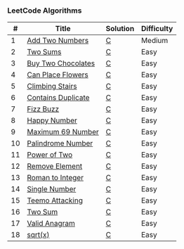 ### LeetCode Algorithms

| # | Title | Solution | Difficulty |
|---| ----- | -------- | ---------- |
|1|[Add Two Numbers](https://leetcode.com/problems/add-two-numbers/) | [C](https://github.com/AbdessamadAe/LeetCode/blob/main/Algorithms/Add%20Two%20Numbers.c)|Medium|
|2|[Two Sums](https://leetcode.com/problems/two-sum) | [C](https://github.com/AbdessamadAe/LeetCode/blob/main/Algorithms/Two%20Sum.c)|Easy|
|3|[Buy Two Chocolates](https://leetcode.com/problems/buy-two-chocolates) | [C](https://github.com/AbdessamadAe/LeetCode/blob/main/Algorithms/Buy%20Two%20Chocolates.c)|Easy|
|4|[Can Place Flowers](https://leetcode.com/problems/can-place-flowers) | [C](https://github.com/AbdessamadAe/LeetCode/blob/main/Algorithms/Can%20Place%20Flowers.c)|Easy|
|5|[Climbing Stairs](https://leetcode.com/problems/climbing-stairs) | [C](https://github.com/AbdessamadAe/LeetCode/blob/main/Algorithms/Climbing%20Stairs.c)|Easy|
|6|[Contains Duplicate](https://leetcode.com/problems/contains-duplicate) | [C](https://github.com/AbdessamadAe/LeetCode/blob/main/Algorithms/Contains%20Duplicate.c)|Easy|
|7|[Fizz Buzz](https://leetcode.com/problems/fizz-buzz) | [C](https://github.com/AbdessamadAe/LeetCode/blob/main/Algorithms/Fizz%20Buzz.c)|Easy|
|8|[Happy Number](https://leetcode.com/problems/happy-number) | [C](https://github.com/AbdessamadAe/LeetCode/blob/main/Algorithms/Happy%20Number.c)|Easy|
|9|[Maximum 69 Number](https://leetcode.com/problems/maximum-69-number) | [C](https://github.com/AbdessamadAe/LeetCode/blob/main/Algorithms/Maximum%2069%20Number.c)|Easy|
|10|[Palindrome Number](https://leetcode.com/problems/palindrome-number) | [C](https://github.com/AbdessamadAe/LeetCode/blob/main/Algorithms/Palindrome%20Number.c)|Easy|
|11|[Power of Two](https://leetcode.com/problems/power-of-two) | [C](https://github.com/AbdessamadAe/LeetCode/blob/main/Algorithms/Power%20of%20Two.c)|Easy|
|12|[Remove Element](https://leetcode.com/problems/remove-element) | [C](https://github.com/AbdessamadAe/LeetCode/blob/main/Algorithms/Remove%20Element.c)|Easy|
|13|[Roman to Integer](https://leetcode.com/problems/roman-to-integer) | [C](https://github.com/AbdessamadAe/LeetCode/blob/main/Algorithms/Roman%20to%20Integer.c)|Easy|
|14|[Single Number](https://leetcode.com/problems/single-number) | [C](https://github.com/AbdessamadAe/LeetCode/blob/main/Algorithms/Single%20Number.c)|Easy|
|15|[Teemo Attacking](https://leetcode.com/problems/teemo-attacking) | [C](https://github.com/AbdessamadAe/LeetCode/blob/main/Algorithms/Teemo%20Attacking.c)|Easy|
|16|[Two Sum](https://leetcode.com/problems/two-sum) | [C](https://github.com/AbdessamadAe/LeetCode/blob/main/Algorithms/Two%20Sum.c)|Easy|
|17|[Valid Anagram](https://leetcode.com/problems/valid-anagram) | [C](https://github.com/AbdessamadAe/LeetCode/blob/main/Algorithms/Valid%20Anagram.c)|Easy|
|18|[sqrt(x)](https://leetcode.com/problems/sqrtx) | [C](https://github.com/AbdessamadAe/LeetCode/blob/main/Algorithms/sqrt(x).c)|Easy|
